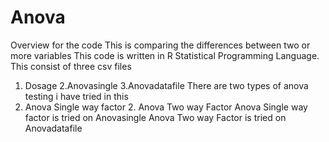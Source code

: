 # Anova
Overview for the code
This is comparing the differences between two or more variables
This code is written in R Statistical Programming Language.
This consist of three csv files
1. Dosage 2.Anovasingle  3.Anovadatafile
There are two types of anova testing i have tried in this 
1. Anova Single way factor 2. Anova Two way Factor
Anova Single way factor is tried on Anovasingle
Anova Two way Factor is tried on Anovadatafile
